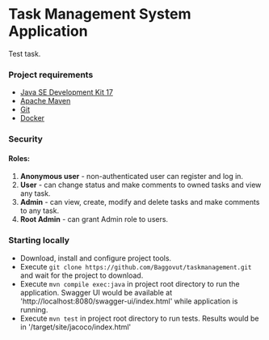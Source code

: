 # Task Management System Application
Test task.

### Project requirements
* [Java SE Development Kit 17](https://www.oracle.com/java/technologies/javase/jdk17-archive-downloads.html)
* [Apache Maven](https://maven.apache.org/download.cgi)
* [Git](https://git-scm.com/downloads)
* [Docker](https://www.docker.com/products/docker-desktop/)

### Security
#### Roles:
1) **Anonymous user** - non-authenticated user сan register and log in.
2) **User** - can change status and make comments to owned tasks and view any task.
3) **Admin** - can view, create, modify and delete tasks and make comments to any task.
4) **Root Admin** - сan grant Admin role to users.

### Starting locally
* Download, install and configure project tools.
* Execute `git clone https://github.com/Baggovut/taskmanagement.git` and wait for the project to download.
* Execute `mvn compile exec:java` in project root directory to run the application. Swagger UI would be available at 'http://localhost:8080/swagger-ui/index.html' while application is running.
* Execute `mvn test` in project root directory to run tests. Results would be in '/target/site/jacoco/index.html'